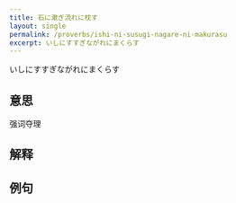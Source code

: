 ```yaml
---
title: 石に漱ぎ流れに枕す
layout: single
permalink: /proverbs/ishi-ni-susugi-nagare-ni-makurasu
excerpt: いしにすすぎながれにまくらす
---
```


いしにすすぎながれにまくらす

## 意思

强词夺理

## 解释

## 例句

